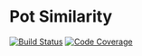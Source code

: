 # Pot Similarity
[![Build Status](https://travis-ci.org/pentatonicfunk/pot-similarity.svg?branch=master)](https://travis-ci.org/pentatonicfunk/pot-similarity) 
[![Code Coverage](https://codecov.io/gh/pentatonicfunk/pot-similarity/branch/master/graph/badge.svg)](https://codecov.io/gh/pentatonicfunk/pot-similarity)

